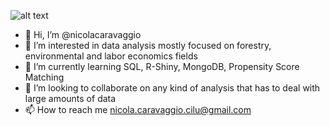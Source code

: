 ![alt text](https://i.imgur.com/iRxRVZr.jpg)

- 👋 Hi, I’m @nicolacaravaggio
- 👀 I’m interested in data analysis mostly focused on forestry, environmental and labor economics fields
- 🌱 I’m currently learning SQL, R-Shiny, MongoDB, Propensity Score Matching
- 💞️ I’m looking to collaborate on any kind of analysis that has to deal with large amounts of data
- 📫 How to reach me nicola.caravaggio.cilu@gmail.com

<!---
nicolacaravaggio/nicolacaravaggio is a ✨ special ✨ repository because its `README.md` (this file) appears on your GitHub profile.
You can click the Preview link to take a look at your changes.
--->
